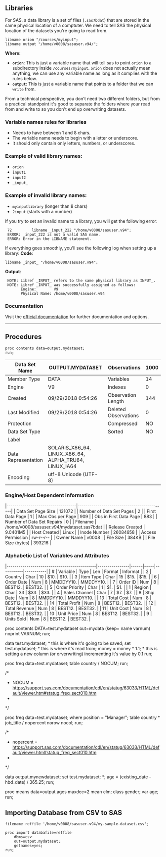 ## Libraries

For SAS, a data library is a set of files (`.sas7bdat`) that are stored in the same physical location of a comptuter. We need to tell SAS the physical location of the datasets you're going to read from.

```
libname orion "/courses/myinput";
libname output "/home/v0008/sasuser.v94/";
```

**Where:**
- **`orion`**: This is just a variable name that will tell sas to point `orion` to a subdirectory inside `/courses/myinput`. `orion` does not actually mean anything, we can use any variable name as long as it complies with the rules below.
- **`output`**: This is just a variable name that points to a folder that we can `write` from.

From a technical perspective, you don't need two different folders, but from a practical standpoint it's good to separate the folders where your read from and write to so you don't end up overwriting datasets.

### Variable names rules for libraries
* Needs to have between 1 and 8 chars.
* The variable name needs to begin with a letter or underscore.
* It should only contain only letters, numbers, or underscores.

### Example of valid library names:
* `orion`
* `input1`
* `input2`
* `_input_`

### Example of invalid library names:
* `myinputlibrary` (longer than 8 chars)
* `2input` (starts with a number)

If you try to set an invalid name to a library, you will get the following error:
```sas
 72         libname _input_222 "/home/v0008/sasuser.v94";
 ERROR: _input_222 is not a valid SAS name.
 ERROR: Error in the LIBNAME statement.
```

If everything goes smoothly, you'll see the following log when setting up a library:
**Code**:
```
libname _input_ "/home/v0008/sasuser.v94";
```

**Output**:
```
 NOTE: Libref _INPUT_ refers to the same physical library as INPUT_.
 NOTE: Libref _INPUT_ was successfully assigned as follows: 
       Engine:        V9 
       Physical Name: /home/v0008/sasuser.v94
```

### Documentation
Visit the [official documentation](http://support.sas.com/documentation/cdl/en/lrdict/64316/HTML/default/viewer.htm#a000214133.htm) for further documentation and options.

------------------------

## Procedures

```
proc contents data=output.mydataset;
run;
```

| Data Set Name       | OUTPUT.MYDATASET                                      | Observations         | 1000 |
|---------------------|-------------------------------------------------------|----------------------|------|
| Member Type         | DATA                                                  | Variables            | 14   |
| Engine              | V9                                                    | Indexes              | 0    |
| Created             | 09/29/2018 0:54:26                                    | Observation Length   | 144  |
| Last Modified       | 09/29/2018 0:54:26                                    | Deleted Observations | 0    |
| Protection          |                                                       | Compressed           | NO   |
| Data Set Type       |                                                       | Sorted               | NO   |
| Label               |                                                       |                      |      |
| Data Representation | SOLARIS_X86_64, LINUX_X86_64, ALPHA_TRU64, LINUX_IA64 |                      |      |
| Encoding            | utf-8 Unicode (UTF-8)                                 |                      |      |

### Engine/Host Dependent Information

|-----------------------------------|--------------------------------------------|
| Data Set Page Size                | 131072                                     |
| Number of Data Set Pages          | 2                                          |
| First Data Page                   | 1                                          |
| Max Obs per Page                  | 909                                        |
| Obs in First Data Page            | 883                                        |
| Number of Data Set Repairs        | 0                                          |
| Filename                          | /home/v0008/sasuser.v94/mydataset.sas7bdat |
| Release Created                   | 9.0401M5                                   |
| Host Created                      | Linux                                      |
| Inode Number                      | 26084658                                   |
| Access Permission                 | rw-r--r--                                  |
| Owner Name                        | v0008                                      |
| File Size                         | 384KB                                      |
| File Size (bytes)                 | 393216                                     |


### Alphabetic List of Variables and Attributes

|---------------------------------------------|----------------|------|-----|-----------|-----------|
| #                                           | Variable       | Type | Len | Format    | Informat  |
| 2                                           | Country        | Char | 10  | $10.      | $10.      |
| 3                                           | Item Type      | Char | 15  | $15.      | $15.      |
| 6                                           | Order Date     | Num  | 8   | MMDDYY10. | MMDDYY10. |
| 7                                           | Order ID       | Num  | 8   | BEST12.   | BEST32.   |
| 5                                           | Order Priority | Char | 1   | $1.       | $1.       |
| 1                                           | Region         | Char | 33  | $33.      | $33.      |
| 4                                           | Sales Channel  | Char | 7   | $7.       | $7.       |
| 8                                           | Ship Date      | Num  | 8   | MMDDYY10. | MMDDYY10. |
| 13                                          | Total Cost     | Num  | 8   | BEST12.   | BEST32.   |
| 14                                          | Total Profit   | Num  | 8   | BEST12.   | BEST32.   |
| 12                                          | Total Revenue  | Num  | 8   | BEST12.   | BEST32.   |
| 11                                          | Unit Cost      | Num  | 8   | BEST12.   | BEST32.   |
| 10                                          | Unit Price     | Num  | 8   | BEST12.   | BEST32.   |
| 9                                           | Units Sold     | Num  | 8   | BEST12.   | BEST32.   |

proc contents DATA=test.mydataset out=mydata (keep= name varnum) noprint VARNUM;
run;

data test.mydataset; * this is where it's going to be saved;
    set test.mydataset; * this is where it's read from;
    money = money * 1.1; * this is setting a new column (or orverwriting) incrementing it's value by 0.1
run;

proc freq data=test.mydataset;
    table country / NOCUM; 
run;

/* 
 * NOCUM = https://support.sas.com/documentation/cdl/en/statug/63033/HTML/default/viewer.htm#statug_freq_sect010.htm
 * 
 */

proc freq data=test.mydataset;
    where position = "Manager";
    table country * job_title / nopercent norow nocol;
run;

/* 
 * nopercent = https://support.sas.com/documentation/cdl/en/statug/63033/HTML/default/viewer.htm#statug_freq_sect010.htm
 * 
 */

data output.mynewdataset;
    set test.mydataset; *;
    age = (existing_date - hbd_date) / 365.25;
run;

proc means data=output.ages maxdec=2 mean clm;
    class gender;
    var age;
run;

## Importing Database from CSV to SAS
```
filename reffile '/home/v0008/sasuser.v94/my-sample-dataset.csv';
```

```sas
proc import databafile=reffile
    dbms=csv
    out=output.mydataset;
    getnames=yes;
run;
```
